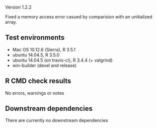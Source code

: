 Version 1.2.2

Fixed a memory access error casued by comparision with an unitialized array.
 
## Test environments
* Mac OS 10.12.6 (Sierra), R 3.5.1
* ubuntu 14.04.5, R 3.5.0 
* ubuntu 14.04.5 (on travis-ci), R 3.4.4 (+ valgrind)
* win-builder (devel and release)

## R CMD check results
No errors, warnings or notes

## Downstream dependencies
There are currently no downstream dependencies
